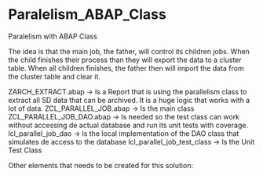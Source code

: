 # Paralelism_ABAP_Class
Paralelism with ABAP Class

The idea is that the main job, the father, will control its children jobs. When the child finishes their process than they will export the data to a cluster table. When all children finishes, the father then will import the data from the cluster table and clear it.

ZARCH_EXTRACT.abap -> Is a Report that is using the parallelism class to extract all SD data that can be archived. It is a huge logic that works with a lot of data.
ZCL_PARALLEL_JOB.abap -> Is the main class
ZCL_PARALLEL_JOB_DAO.abap -> Is needed so the test class can work without accessing de actual database and run its unit tests with coverage.
lcl_parallel_job_dao -> Is the local implementation of the DAO class that simulates de access to the database
lcl_parallel_job_test_class -> Is the Unit Test Class

Other elements that needs to be created for this solution:


